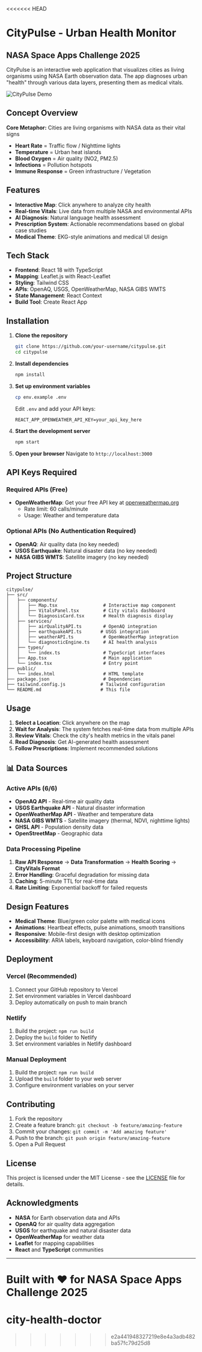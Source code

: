 <<<<<<< HEAD
# CityPulse - Urban Health Monitor
## NASA Space Apps Challenge 2025

CityPulse is an interactive web application that visualizes cities as living organisms using NASA Earth observation data. The app diagnoses urban "health" through various data layers, presenting them as medical vitals.

![CityPulse Demo](https://via.placeholder.com/800x400/1e40af/ffffff?text=CityPulse+Demo)

## Concept Overview

**Core Metaphor:** Cities are living organisms with NASA data as their vital signs
- **Heart Rate** = Traffic flow / Nighttime lights
- **Temperature** = Urban heat islands  
- **Blood Oxygen** = Air quality (NO2, PM2.5)
- **Infections** = Pollution hotspots
- **Immune Response** = Green infrastructure / Vegetation

## Features

- **Interactive Map**: Click anywhere to analyze city health
- **Real-time Vitals**: Live data from multiple NASA and environmental APIs
- **AI Diagnosis**: Natural language health assessment
- **Prescription System**: Actionable recommendations based on global case studies
- **Medical Theme**: EKG-style animations and medical UI design

## Tech Stack

- **Frontend**: React 18 with TypeScript
- **Mapping**: Leaflet.js with React-Leaflet
- **Styling**: Tailwind CSS
- **APIs**: OpenAQ, USGS, OpenWeatherMap, NASA GIBS WMTS
- **State Management**: React Context
- **Build Tool**: Create React App

## Installation

1. **Clone the repository**
   ```bash
   git clone https://github.com/your-username/citypulse.git
   cd citypulse
   ```

2. **Install dependencies**
   ```bash
   npm install
   ```

3. **Set up environment variables**
   ```bash
   cp env.example .env
   ```
   
   Edit `.env` and add your API keys:
   ```env
   REACT_APP_OPENWEATHER_API_KEY=your_api_key_here
   ```

4. **Start the development server**
   ```bash
   npm start
   ```

5. **Open your browser**
   Navigate to `http://localhost:3000`

## API Keys Required

### Required APIs (Free)
- **OpenWeatherMap**: Get your free API key at [openweathermap.org](https://openweathermap.org/api)
  - Rate limit: 60 calls/minute
  - Usage: Weather and temperature data

### Optional APIs (No Authentication Required)
- **OpenAQ**: Air quality data (no key needed)
- **USGS Earthquake**: Natural disaster data (no key needed)
- **NASA GIBS WMTS**: Satellite imagery (no key needed)

## Project Structure

```
citypulse/
├── src/
│   ├── components/
│   │   ├── Map.tsx                 # Interactive map component
│   │   ├── VitalsPanel.tsx         # City vitals dashboard
│   │   └── DiagnosisCard.tsx       # Health diagnosis display
│   ├── services/
│   │   ├── airQualityAPI.ts        # OpenAQ integration
│   │   ├── earthquakeAPI.ts       # USGS integration
│   │   ├── weatherAPI.ts           # OpenWeatherMap integration
│   │   └── diagnosticEngine.ts     # AI health analysis
│   ├── types/
│   │   └── index.ts                # TypeScript interfaces
│   ├── App.tsx                     # Main application
│   └── index.tsx                   # Entry point
├── public/
│   └── index.html                  # HTML template
├── package.json                    # Dependencies
├── tailwind.config.js             # Tailwind configuration
└── README.md                      # This file
```

## Usage

1. **Select a Location**: Click anywhere on the map
2. **Wait for Analysis**: The system fetches real-time data from multiple APIs
3. **Review Vitals**: Check the city's health metrics in the vitals panel
4. **Read Diagnosis**: Get AI-generated health assessment
5. **Follow Prescriptions**: Implement recommended solutions

## 📊 Data Sources

### Active APIs (6/6)
- **OpenAQ API** - Real-time air quality data
- **USGS Earthquake API** - Natural disaster information
- **OpenWeatherMap API** - Weather and temperature data
- **NASA GIBS WMTS** - Satellite imagery (thermal, NDVI, nighttime lights)
- **GHSL API** - Population density data
- **OpenStreetMap** - Geographic data

### Data Processing Pipeline
1. **Raw API Response** → **Data Transformation** → **Health Scoring** → **CityVitals Format**
2. **Error Handling**: Graceful degradation for missing data
3. **Caching**: 5-minute TTL for real-time data
4. **Rate Limiting**: Exponential backoff for failed requests

## Design Features

- **Medical Theme**: Blue/green color palette with medical icons
- **Animations**: Heartbeat effects, pulse animations, smooth transitions
- **Responsive**: Mobile-first design with desktop optimization
- **Accessibility**: ARIA labels, keyboard navigation, color-blind friendly

## Deployment

### Vercel (Recommended)
1. Connect your GitHub repository to Vercel
2. Set environment variables in Vercel dashboard
3. Deploy automatically on push to main branch

### Netlify
1. Build the project: `npm run build`
2. Deploy the `build` folder to Netlify
3. Set environment variables in Netlify dashboard

### Manual Deployment
1. Build the project: `npm run build`
2. Upload the `build` folder to your web server
3. Configure environment variables on your server

## Contributing

1. Fork the repository
2. Create a feature branch: `git checkout -b feature/amazing-feature`
3. Commit your changes: `git commit -m 'Add amazing feature'`
4. Push to the branch: `git push origin feature/amazing-feature`
5. Open a Pull Request

## License

This project is licensed under the MIT License - see the [LICENSE](LICENSE) file for details.

## Acknowledgments

- **NASA** for Earth observation data and APIs
- **OpenAQ** for air quality data aggregation
- **USGS** for earthquake and natural disaster data
- **OpenWeatherMap** for weather data
- **Leaflet** for mapping capabilities
- **React** and **TypeScript** communities


---

**Built with ❤️ for NASA Space Apps Challenge 2025**
=======
# city-health-doctor
>>>>>>> e2a441948327219e8e4a3adb482ba57fc79d25d8
